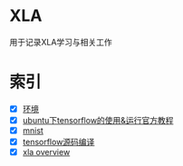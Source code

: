 # XLA
用于记录XLA学习与相关工作

# 索引
- [x] [环境](https://github.com/erguixieshen/XLA/blob/master/week1/%E7%8E%AF%E5%A2%83%E9%85%8D%E7%BD%AE.md)
- [x] [ubuntu下tensorflow的使用&运行官方教程](https://github.com/erguixieshen/XLA/blob/master/week1/tensorflow.md)
- [x] [mnist](https://github.com/erguixieshen/XLA/blob/master/week1/MNIST.md)
- [x] [tensorflow源码编译](https://github.com/erguixieshen/XLA/blob/master/week2/tensorflow%E6%BA%90%E7%A0%81%E7%BC%96%E8%AF%91.md)
- [x] [xla overview](https://github.com/erguixieshen/XLA/blob/master/week2/xla%20overview.md)